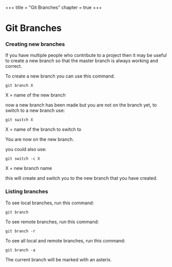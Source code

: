 +++
title = "Git Branches"
chapter = true
+++

# Git Branches

### Creating new branches

If you have multiple people who contribute to a project then it may be useful to create a new branch so that the master branch is always working and correct.

To create a new branch you can use this command.

```
git branch X
```

X = name of the new branch 

now a new branch has been made but you are not on the branch yet, to switch to a new branch use:

```
git switch X
```

X = name of the branch to switch to 

You are now on the new branch.

you could also use:

```
git switch -c X
```

X = new branch name 

this will create and switch you to the new branch that you have created.

### Listing branches


To see local branches, run this command:

```
git branch
```

To see remote branches, run this command:

```
git branch -r
```

To see all local and remote branches, run this 
command:

```
git branch -a
```

The current branch will be marked with an asterix.
